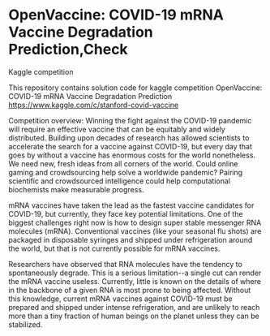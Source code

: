 # OpenVaccine: COVID-19 mRNA Vaccine Degradation Prediction,Check
Kaggle competition

This repository contains solution code for kaggle competition OpenVaccine: COVID-19 mRNA Vaccine Degradation Prediction
https://www.kaggle.com/c/stanford-covid-vaccine

Competition overview:
Winning the fight against the COVID-19 pandemic will require an effective vaccine that can be equitably and widely distributed. Building upon decades of research has allowed scientists to accelerate the search for a vaccine against COVID-19, but every day that goes by without a vaccine has enormous costs for the world nonetheless. We need new, fresh ideas from all corners of the world. Could online gaming and crowdsourcing help solve a worldwide pandemic? Pairing scientific and crowdsourced intelligence could help computational biochemists make measurable progress.

mRNA vaccines have taken the lead as the fastest vaccine candidates for COVID-19, but currently, they face key potential limitations. One of the biggest challenges right now is how to design super stable messenger RNA molecules (mRNA). Conventional vaccines (like your seasonal flu shots) are packaged in disposable syringes and shipped under refrigeration around the world, but that is not currently possible for mRNA vaccines.

Researchers have observed that RNA molecules have the tendency to spontaneously degrade. This is a serious limitation--a single cut can render the mRNA vaccine useless. Currently, little is known on the details of where in the backbone of a given RNA is most prone to being affected. Without this knowledge, current mRNA vaccines against COVID-19 must be prepared and shipped under intense refrigeration, and are unlikely to reach more than a tiny fraction of human beings on the planet unless they can be stabilized.
